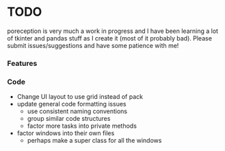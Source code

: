 # TODO
poreception is very much a work in progress and I have been learning a lot of tkinter and pandas stuff as I create it (most of it probably bad). Please submit issues/suggestions and have some patience with me!

### Features



### Code
* Change UI layout to use grid instead of pack
* update general code formatting issues
	* use consistent naming conventions
	* group similar code structures
	* factor more tasks into private methods
* factor windows into their own files
	* perhaps make a super class for all the windows